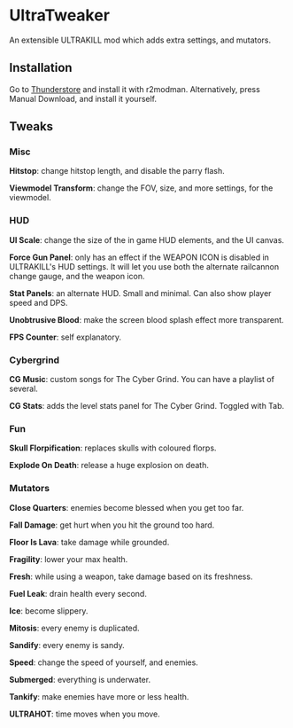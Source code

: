 # UltraTweaker
An extensible ULTRAKILL mod which adds extra settings, and mutators.

## Installation
Go to [Thunderstore](https://thunderstore.io/c/ultrakill/p/Waff1e/UltraTweaker/) and install it with r2modman. Alternatively, press Manual Download, and install it yourself.

## Tweaks

### Misc 

**Hitstop**: change hitstop length, and disable the parry flash.

**Viewmodel Transform**: change the FOV, size, and more settings, for the viewmodel.

### HUD

**UI Scale**: change the size of the in game HUD elements, and the UI canvas.

**Force Gun Panel**: only has an effect if the WEAPON ICON is disabled in ULTRAKILL's HUD settings. It will let you use both the alternate railcannon change gauge, and the weapon icon.

**Stat Panels**: an alternate HUD. Small and minimal. Can also show player speed and DPS.

**Unobtrusive Blood**: make the screen blood splash effect more transparent.

**FPS Counter**: self explanatory.

### Cybergrind

**CG Music**: custom songs for The Cyber Grind. You can have a playlist of several.

**CG Stats**: adds the level stats panel for The Cyber Grind. Toggled with Tab.

### Fun

**Skull Florpification**: replaces skulls with coloured florps.

**Explode On Death**: release a huge explosion on death.

### Mutators

**Close Quarters**: enemies become blessed when you get too far.

**Fall Damage**: get hurt when you hit the ground too hard.

**Floor Is Lava**: take damage while grounded.

**Fragility**: lower your max health.

**Fresh**: while using a weapon, take damage based on its freshness.

**Fuel Leak**: drain health every second.

**Ice**: become slippery.

**Mitosis**: every enemy is duplicated.

**Sandify**: every enemy is sandy.

**Speed**: change the speed of yourself, and enemies.

**Submerged**: everything is underwater.

**Tankify**: make enemies have more or less health.

**ULTRAHOT**: time moves when you move.

